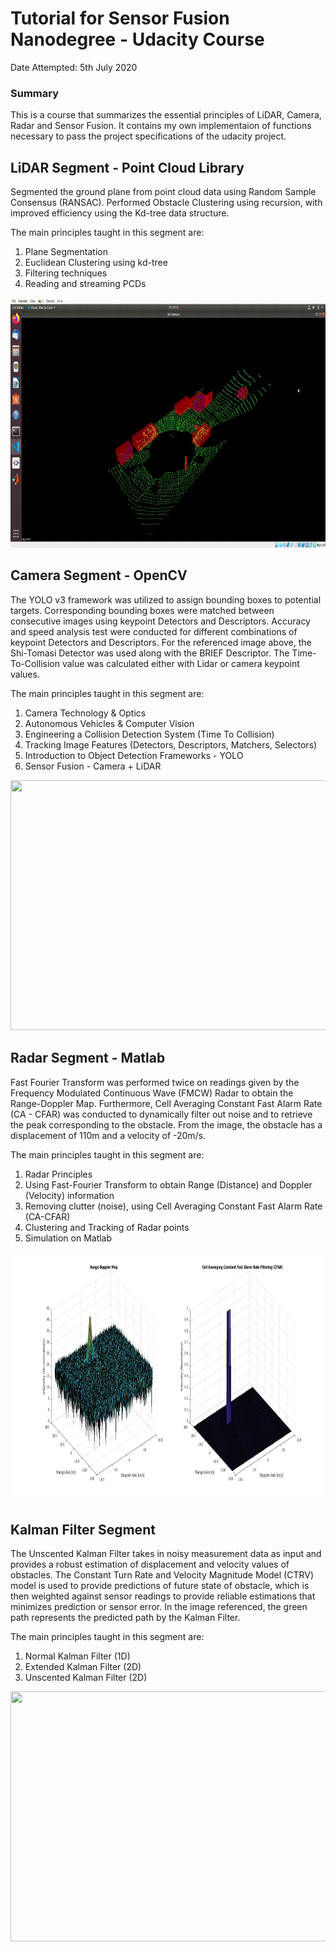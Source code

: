 # Tutorial for Sensor Fusion Nanodegree - Udacity Course

Date Attempted: 5th July 2020

### Summary<br/>
This is a course that summarizes the essential principles of LiDAR, Camera, Radar and Sensor Fusion. It contains my own implementaion of functions necessary to pass the project specifications of the udacity project.

## LiDAR Segment - Point Cloud Library<br/>
Segmented the ground plane from point cloud data using Random Sample Consensus (RANSAC). Performed Obstacle Clustering using recursion, with improved efficiency using the Kd-tree data structure.

The main principles taught in this segment are: 
1) Plane Segmentation
2) Euclidean Clustering using kd-tree
3) Filtering techniques
4) Reading and streaming PCDs

<img src="media/obstacle_detect_point_cloud_streaming.gif" width="900" height="400" />

## Camera Segment - OpenCV<br/>
The YOLO v3 framework was utilized to assign bounding boxes to potential targets. Corresponding bounding boxes were matched between consecutive images using keypoint Detectors and Descriptors. Accuracy and speed analysis test were conducted for different combinations of keypoint Detectors and Descriptors. For the referenced image above, the Shi-Tomasi Detector was used along with the BRIEF Descriptor. The Time-To-Collision value was calculated either with Lidar or camera keypoint values.

The main principles taught in this segment are: 
1) Camera Technology & Optics
2) Autonomous Vehicles & Computer Vision 
3) Engineering a Collision Detection System (Time To Collision)
4) Tracking Image Features (Detectors, Descriptors, Matchers, Selectors)
5) Introduction to Object Detection Frameworks - YOLO
6) Sensor Fusion - Camera + LiDAR

<img src="media/time_to_collision_with_keypt_match_gif.gif" width="1000" height="400" />

## Radar Segment - Matlab<br/>
Fast Fourier Transform was performed twice on readings given by the Frequency Modulated Continuous Wave (FMCW) Radar to obtain the Range-Doppler Map.  Furthermore, Cell Averaging Constant Fast Alarm Rate (CA - CFAR) was conducted to dynamically filter out noise and to retrieve the peak corresponding to the obstacle. From the image, the obstacle has a displacement of 110m and a velocity of -20m/s.

The main principles taught in this segment are: 
1) Radar Principles
2) Using Fast-Fourier Transform to obtain Range (Distance) and Doppler (Velocity) information
3) Removing clutter (noise), using Cell Averaging Constant Fast Alarm Rate (CA-CFAR)
4) Clustering and Tracking of Radar points
5) Simulation on Matlab

<img src="media/range_doppler_map_obstacle_radar.jpg" width="900" height="400" />

## Kalman Filter Segment<br/>
The Unscented Kalman Filter takes in noisy measurement data as input and provides a robust estimation of displacement and velocity values of obstacles. The Constant Turn Rate and Velocity Magnitude Model (CTRV) model is used to provide predictions of future state of obstacle, which is then weighted against sensor readings to provide reliable estimations that minimizes prediction or sensor error. In the image referenced, the green path represents the predicted path by the Kalman Filter.

The main principles taught in this segment are: 
1) Normal Kalman Filter (1D)
2) Extended Kalman Filter (2D)
3) Unscented Kalman Filter (2D)

<img src="media/unscented_kalman_filter_simulation.gif" width="1400" height="400" />
